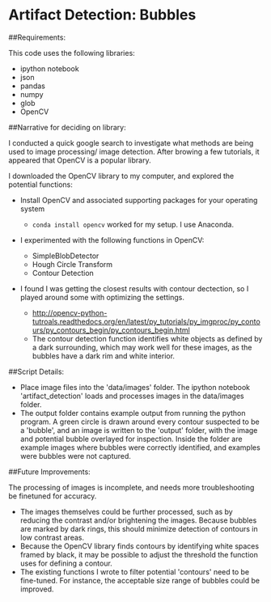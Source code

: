 # Artifact Detection: Bubbles

##Requirements:

This code uses the following libraries: 
 - ipython notebook
 - json
 - pandas
 - numpy
 - glob
 - OpenCV

##Narrative for deciding on library:

I conducted a quick google search to investigate what methods are being used to image processing/ image detection. After browing a few tutorials, it appeared that OpenCV is a popular library.

I downloaded the OpenCV library to my computer, and explored the potential functions:


- Install OpenCV and associated supporting packages for your operating system
    - `conda install opencv` worked for my setup. I use Anaconda. 
 
 
- I experimented with the following functions in OpenCV:
    - SimpleBlobDetector
    - Hough Circle Transform
    - Contour Detection
    
- I found I was getting the closest results with contour dectection, so I played around some with optimizing the settings. 
    - http://opencv-python-tutroals.readthedocs.org/en/latest/py_tutorials/py_imgproc/py_contours/py_contours_begin/py_contours_begin.html
    - The contour detection function identifies white objects as defined by a dark surrounding, which may work well for these images, as the bubbles have a dark rim and white interior.
    
##Script Details:
 - Place image files into the 'data/images' folder. The ipython notebook 'artifact_detection' loads and processes images in the data/images folder. 
 - The output folder contains example output from running the python program. A green circle is drawn around every contour suspected to be a 'bubble', and an image is written to the 'output' folder, with the image and potential bubble overlayed for inspection. Inside the folder are example images where bubbles were correctly identified, and examples were bubbles were not captured. 

##Future Improvements:

The processing of images is incomplete, and needs more troubleshooting be finetuned for accuracy.

 - The images themselves could be further processed, such as by reducing the contrast and/or brightening the images.  Because bubbles are marked by dark rings, this should minimize detection of contours in low contrast areas. 
 - Because the OpenCV library finds contours by identifying white spaces framed by black, it may be possible to adjust the threshold the function uses for defining a contour. 
 - The existing functions I wrote to filter potential 'contours' need to be fine-tuned. For instance, the acceptable size range of bubbles could be improved.
